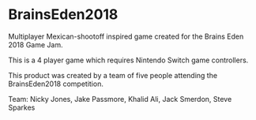 # BrainsEden2018
Multiplayer Mexican-shootoff inspired game created for the Brains Eden 2018 Game Jam.

This is a 4 player game which requires Nintendo Switch game controllers. 

This product was created by a team of five people attending the BrainsEden2018 competition.

Team:
Nicky Jones, 
Jake Passmore, 
Khalid Ali, 
Jack Smerdon, 
Steve Sparkes
